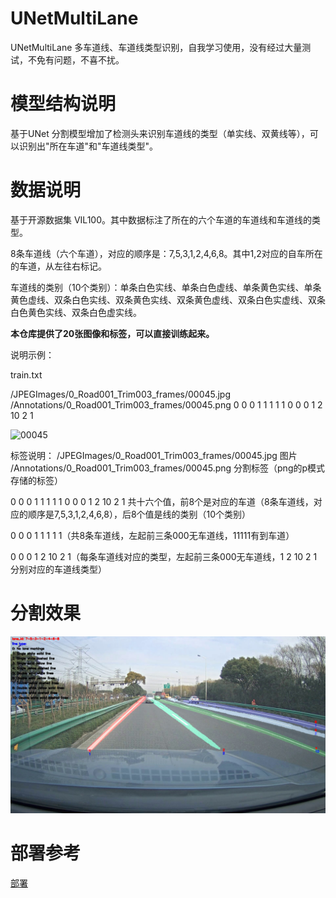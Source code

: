 # UNetMultiLane
UNetMultiLane 多车道线、车道线类型识别，自我学习使用，没有经过大量测试，不免有问题，不喜不扰。

# 模型结构说明

基于UNet 分割模型增加了检测头来识别车道线的类型（单实线、双黄线等），可以识别出"所在车道"和"车道线类型"。


# 数据说明

基于开源数据集 VIL100。其中数据标注了所在的六个车道的车道线和车道线的类型。

8条车道线（六个车道），对应的顺序是：7,5,3,1,2,4,6,8。其中1,2对应的自车所在的车道，从左往右标记。

车道线的类别（10个类别）：单条白色实线、单条白色虚线、单条黄色实线、单条黄色虚线、双条白色实线、双条黄色实线、双条黄色虚线、双条白色实虚线、双条白色黄色实线、双条白色虚实线。

**本仓库提供了20张图像和标签，可以直接训练起来。**


说明示例：

train.txt

/JPEGImages/0_Road001_Trim003_frames/00045.jpg /Annotations/0_Road001_Trim003_frames/00045.png 0 0 0 1 1 1 1 1 0 0 0 1 2 10 2 1

![00045](https://github.com/cqu20160901/UNetMultiLane/assets/22290931/373173e9-ff33-41f4-a4f9-94ee7b071691)

标签说明：
/JPEGImages/0_Road001_Trim003_frames/00045.jpg   图片
/Annotations/0_Road001_Trim003_frames/00045.png  分割标签（png的p模式存储的标签） 

0 0 0 1 1 1 1 1 0 0 0 1 2 10 2 1 共十六个值，前8个是对应的车道（8条车道线，对应的顺序是7,5,3,1,2,4,6,8），后8个值是线的类别（10个类别）

0 0 0 1 1 1  1 1（共8条车道线，左起前三条000无车道线，11111有到车道）

0 0 0 1 2 10 2 1（每条车道线对应的类型，左起前三条000无车道线，1 2 10 2 1分别对应的车道线类型）


# 分割效果

![image](https://github.com/cqu20160901/UNetMultiLane_onnx_tensorRT_rknn_horizon/blob/main/onnx/test_result.jpg)


# 部署参考

[部署](https://github.com/cqu20160901/UNetMultiLane_onnx_tensorRT_rknn_horizon)
